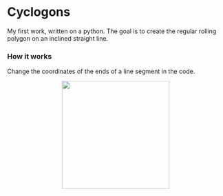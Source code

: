 # Cyclogons
My first work, written on a python.
The goal is to create the regular rolling polygon on an inclined straight line.

### How it works
Change the coordinates of the ends of a line segment in the code.
<p align="center">
  <img src="https://github.com/kazakov24alex/cyclogons/tree/master/docs/pic1.jpg" width="250"/>
</p>
